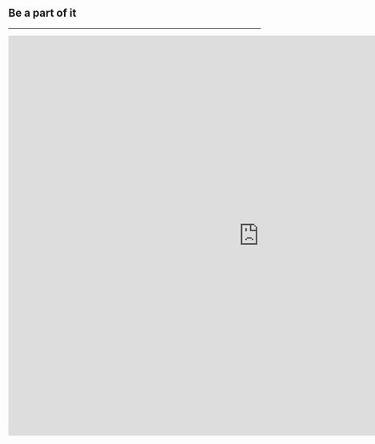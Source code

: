 ﻿## Be a part of it
---

<iframe src="https://docs.google.com/forms/d/1wkyOIqgWUgF1aArWuoSXBiSBInB1p1ydHNrPW5RBlXU/viewform?embedded=true" width="1000" height="800" frameborder="0" marginheight="0" marginwidth="0">Loading...</iframe>

